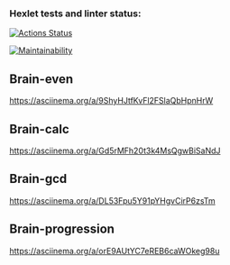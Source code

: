 ### Hexlet tests and linter status:
[![Actions Status](https://github.com/minakovuri/frontend-project-44/actions/workflows/hexlet-check.yml/badge.svg)](https://github.com/minakovuri/frontend-project-44/actions)

[![Maintainability](https://api.codeclimate.com/v1/badges/a40a2c87f49e6c3a6959/maintainability)](https://codeclimate.com/github/minakovuri/frontend-project-44/maintainability)

## Brain-even
https://asciinema.org/a/9ShyHJtfKvFl2FSlaQbHpnHrW

## Brain-calc
https://asciinema.org/a/Gd5rMFh20t3k4MsQgwBiSaNdJ

## Brain-gcd
https://asciinema.org/a/DL53Fpu5Y91pYHgvCirP6zsTm

## Brain-progression
https://asciinema.org/a/orE9AUtYC7eREB6caWOkeg98u